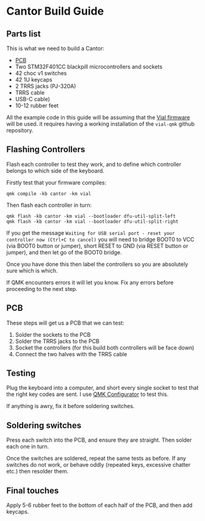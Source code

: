 # Cantor Build Guide

## Parts list

This is what we need to build a Cantor:

* [PCB](https://github.com/diepala/cantor/releases/tag/rev1.0)
* Two STM32F401CC blackpill microcontrollers and sockets 
* 42 choc v1 switches 
* 42 1U keycaps 
* 2 TRRS jacks (PJ-320A)
* TRRS cable
* USB-C cable)
* 10-12 rubber feet

All the example code in this guide will be assuming that the [Vial firmware](https://github.com/vial-kb/vial-qmk/tree/vial/keyboards/cantor) will be used. it requires having a working installation of the `vial-qmk` github repository.

## Flashing Controllers

Flash each controller to test they work, and to define which controller belongs to which side of the keyboard. 

Firstly test that your firmware compiles:

    qmk compile -kb cantor -km vial

Then flash each controller in turn:

    qmk flash -kb cantor -km vial --bootloader dfu-util-split-left
    qmk flash -kb cantor -km vial --bootloader dfu-util-split-right

If you get the message `Waiting for USB serial port - reset your controller now (Ctrl+C to cancel)` you will need to bridge BOOT0 to VCC (via BOOT0 button or jumper), short RESET to GND (via RESET button or jumper), and then let go of the BOOT0 bridge.

Once you have done this then label the controllers so you are absolutely sure which is which.

If QMK encounters errors it will let you know. Fix any errors before proceeding to the next step.

## PCB

These steps will get us a PCB that we can test:

1. Solder the sockets to the PCB
2. Solder the TRRS jacks to the PCB
3. Socket the controllers (for this build both controllers will be face down)
4. Connect the two halves with the TRRS cable

## Testing

Plug the keyboard into a computer, and short every single socket to test that the right key codes are sent. I use [QMK Configurator](https://config.qmk.fm/#/test) to test this.

If anything is awry, fix it before soldering switches.

## Soldering switches

Press each switch into the PCB, and ensure they are straight. Then solder each one in turn. 

Once the switches are soldered, repeat the same tests as before. If any switches do not work, or behave oddly (repeated keys, excessive chatter etc.) then resolder them.

## Final touches

Apply 5-6 rubber feet to the bottom of each half of the PCB, and then add keycaps. 

